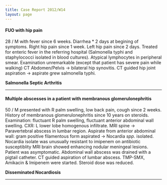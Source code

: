 ```yaml
---
title: Case Report 2012/W14
layout: page
---
```


#### FUO with hip pain

28 / M with fever since 6 weeks. Diarrhea * 2 days at begining of symptoms. Right hip pain since 1 week. Left hip pain since 2 days.
Treated for enteric fever in the referring hospital (Salmonella typhi and staphylococci isolated in blood cultures). Atypical lymphocytes in peripheral smear.
Examination unremarkable (except that patient has severe pain while walking)
CT Abdomen/Pelvis -> bilateral hip synovitis. CT guided hip joint aspiration -> aspirate grew salmonella typhi.

**Salmonella Septic Arthritis**

- - - -

#### Multiple abscesses in a patient with membranous glomerulonephritis


50 / M presented with R palm swelling, low back pain, cough since 2 weeks. History of membranous glomerulonephritis  since 10 years on steroids.
Examination: fluctuant R palm swelling, fluctuant anterior abdominal wall swelling.
CXR: L lower lobe homogenous infiltrate. MRI spine -> Paravertebral abscess in lumbar region.
Aspirate from anterior abdominal wall: gram positive filamentous form aspirated -> Nocardia *spp*. isolated. Nocardia isolate was unusually resistant to imipenem on antibiotic susceptiblity
MRI brain showed enhancing nodular meningeal lesions. Patient was asymptomatic.
Abdominal wall abscess was drained with a pigtail catheter. CT guided aspiration of lumbar abscess. TMP-SMX, Amikacin & Imipenem were started. Steroid dose was reduced.

**Disseminated Nocardiosis**

- - - -

